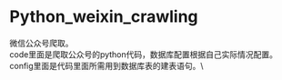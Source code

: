 # Python_weixin_crawling
微信公众号爬取。\
code里面是爬取公众号的python代码，数据库配置根据自己实际情况配置。\
config里面是代码里面所需用到数据库表的建表语句。\
